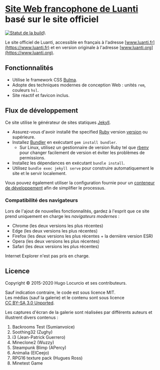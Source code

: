 # [Site Web francophone de Luanti](https://www.luanti.fr) basé sur le site officiel

[![Statut de la build](https://github.com/luanti-org/luanti-org.github.io/workflows/build/badge.svg)](https://github.com/luanti-org/luanti-org.github.io/actions)\

Le site officiel de Luanti, accessible en français à l'adresse [www.luanti.fr](https://www.luanti.fr) et en version originale à l'adresse [www.luanti.org](https://www.luanti.org).

## Fonctionnalités

- Utilise le framework CSS [Bulma](https://bulma.io/).
- Adopte des techniques modernes de conception Web : unités `rem`, couleurs `hsl`.
- Site réactif et favicon inclus.

## Flux de développement

Ce site utilise le générateur de sites statiques [Jekyll](https://jekyllrb.com).

- Assurez-vous d'avoir installé the specified [Ruby](https://www.ruby-lang.org/) version [version](.ruby-version) ou supérieure.
- Installez [Bundler](https://bundler.io/) en exécutant `gem install bundler`.
  - Sur Linux, utilisez un gestionnaire de version Ruby tel que [rbenv](https://github.com/rbenv/rbenv)
    pour changer facilement de version et éviter les problèmes de permissions.
- Installez les dépendances en exécutant `bundle install`.
- Utilisez `bundle exec jekyll serve` pour construire automatiquement le site
  et le servir localement.

Vous pouvez également utiliser la configuration fournie pour un [conteneur de développement](https://containers.dev/) afin de simplifier le processus.

### Compatibilité des navigateurs

Lors de l'ajout de nouvelles fonctionnalités, gardez à l'esprit que ce site prend uniquement en charge les *navigateurs modernes* :

- Chrome (les deux versions les plus récentes)
- Edge (les deux versions les plus récentes)
- Firefox (les deux versions les plus récentes + la dernière version ESR)
- Opera (les deux versions les plus récentes)
- Safari (les deux versions les plus récentes)

Internet Explorer n'est pas pris en charge.

## Licence

Copyright © 2015-2020 Hugo Locurcio et ses contributeurs.

Sauf indication contraire, le code est sous licence MIT.  
Les médias (sauf la galerie) et le contenu sont sous licence  
[CC BY-SA 3.0 Unported](https://creativecommons.org/licenses/by-sa/3.0/).

Les captures d'écran de la galerie sont réalisées par différents auteurs et illustrent divers contenus :

1. Backrooms Test (Sumianvoice)  
2. Soothing32 (Zughy)  
3. i3 (Jean-Patrick Guerrero)  
4. Mineclone2 (Wuzzy)  
5. Steampunk Blimp (APercy)  
6. Animalia (ElCeejo)  
7. RPG16 texture pack (Hugues Ross)  
8. Minetest Game
